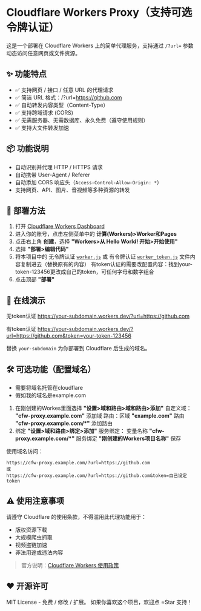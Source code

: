 # Cloudflare Workers Proxy（支持可选令牌认证）

这是一个部署在 Cloudflare Workers 上的简单代理服务，支持通过 `/?url=` 参数动态访问任意网页或文件资源。

## ✨ 功能特点

- ✅ 支持网页 / 接口 / 任意 URL 的代理请求
- ✅ 简洁 URL 格式：/?url=https://github.com
- ✅ 自动转发内容类型（Content-Type）
- ✅ 支持跨域请求 (CORS)
- ✅ 无需服务器、无需数据库、永久免费（遵守使用规则）  
- ✅ 支持大文件转发加速





## 📦 功能说明

- 自动识别并代理 HTTP / HTTPS 请求
- 自动携带 User-Agent / Referer
- 自动添加 CORS 响应头（`Access-Control-Allow-Origin: *`）
- 支持网页、API、图片、音视频等多种资源的转发





## 🧩 部署方法

1. 打开 [Cloudflare Workers Dashboard](https://dash.cloudflare.com/)
2. 进入你的账号，点击左侧菜单中的 **计算(Workers)>Worker和Pages**
3. 点击右上角 **创建**，选择 **"Workers>从 Hello World! 开始>开始使用"**
4. 选择 **"部署>编辑代码"**
5. 将本项目中的 无令牌认证 [`worker.js`](./worker.js) 或 有令牌认证 [`worker_token.js`](./worker_token.js) 文件内容复制进去（替换原有的内容）
有token认证的需要改配置内容：找到your-token-123456更改成自己的token，可任何字母和数字组合
6. 点击顶部 **"部署"**


## 🚀 在线演示


无token认证
https://your-subdomain.workers.dev/?url=https://github.com

有token认证
https://your-subdomain.workers.dev/?url=https://github.com&token=your-token-123456

替换 `your-subdomain` 为你部署到 Cloudflare 后生成的域名。



## 🛠️ 可选功能（配置域名）

- 需要将域名托管在cloudflare
- 假如我的域名是example.com
1. 在刚创建的Workes里面选择 **"设置>域和路由>域和路由>添加"**
自定义域： **"cfw-proxy.example.com"** 添加域
路由：区域 **"example.com"** 路由 **"cfw-proxy.example.com/*"** 添加路由
2. 绑定 **"设置>域和路由>绑定>添加"**
服务绑定： 变量名称 **"cfw-proxy.example.com/*"** 服务绑定 **"刚创建的Workers项目名称"** 保存

使用域名访问：
   ```
   https://cfw-proxy.example.com/?url=https://github.com
   或
   https://cfw-proxy.example.com/?url=https://github.com&token=自己设定token
   ```

## ⚠️ 使用注意事项

请遵守 Cloudflare 的使用条款，不得滥用此代理功能用于：

- 版权资源下载
- 大规模爬虫抓取
- 视频盗链加速
- 非法用途或违法内容

> 官方说明：[Cloudflare Workers 使用政策](https://developers.cloudflare.com/fundamentals/reference/policies-compliance/)




## ❤️ 开源许可

MIT License - 免费 / 修改 / 扩展。
如果你喜欢这个项目，欢迎点 ⭐Star 支持！

